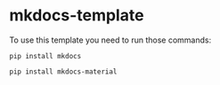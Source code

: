 # mkdocs-template

To use this template you need to run those commands:

```
pip install mkdocs
```
```
pip install mkdocs-material
```
